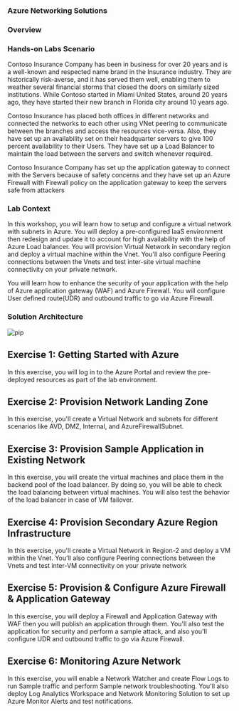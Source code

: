 ### Azure Networking Solutions

### Overview


### Hands-on Labs Scenario

Contoso Insurance Company has been in business for over 20 years and is a well-known and respected name brand in the Insurance industry. They are historically risk-averse, and it has served them well, enabling them to weather several financial storms that closed the doors on similarly sized institutions. While Contoso started in Miami United States, around 20 years ago, they have started their new branch in Florida city around 10 years ago. 

Contoso Insurance has placed both offices in different networks and connected the networks to each other using VNet peering to communicate between the branches and access the resources vice-versa. Also, they have set up an availability set on their headquarter servers to give 100 percent availability to their Users. They have set up a Load Balancer to maintain the load between the servers and switch whenever required. 

Contoso Insurance Company has set up the application gateway to connect with the Servers because of safety concerns and they have set up an Azure Firewall with Firewall policy on the application gateway to keep the servers safe from attackers

### Lab Context

In this workshop, you will learn how to setup and configure a virtual network with subnets in Azure. You will deploy a pre-configured IaaS environment then redesign and update it to account for high availability with the help of Azure Load balancer. You will provision Virtual Network in secondary region and deploy a virtual machine within the Vnet. You'll also configure Peering connections between the Vnets and test inter-site virtual machine connectivity on your private network.

You will learn how to enhance the security of your application with the help of Azure application gateway (WAF) and Azure Firewall. You will configure User defined route(UDR) and outbound traffic to go via Azure Firewall. 


### Solution Architecture

 ![pip](https://github.com/CloudLabsAI-Azure/AIW-Azure-Network-Solutions/blob/main/media/Picture10.png?raw=true)
 

## Exercise 1: Getting Started with Azure 

In this exercise, you will log in to the Azure Portal and review the pre-deployed resources as part of the lab environment.

## Exercise 2: Provision Network Landing Zone

In this exercise, you'll create a Virtual Network and subnets for different scenarios like AVD, DMZ, Internal, and AzureFirewallSubnet.

## Exercise 3: Provision Sample Application in Existing Network

In this exercise, you will create the virtual machines and place them in the backend pool of the load balancer. By doing so, you will be able to check the load balancing between virtual machines. You will also test the behavior of the load balancer in case of VM failover.

## Exercise 4:  Provision Secondary Azure Region Infrastructure 

In this exercise, you'll create a Virtual Network in Region-2 and deploy a VM within the Vnet. You'll also configure Peering connections between the Vnets and test inter-VM connectivity on your private network

## Exercise 5: Provision & Configure Azure Firewall & Application Gateway

In this exercise, you will deploy a Firewall and Application Gateway with WAF then you will publish an application through them. You'll also test the application for security and perform a sample attack, and also you'll configure UDR and outbound traffic to go via Azure Firewall.

## Exercise 6: Monitoring Azure Network

In this exercise, you will enable a Network Watcher and create Flow Logs to run Sample traffic and perform Sample network troubleshooting. You'll also deploy Log Analytics Workspace and Network Monitoring Solution to set up Azure Monitor Alerts and test notifications.
